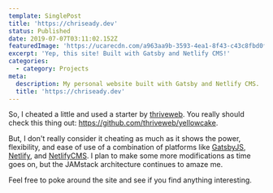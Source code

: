 ```yaml
---
template: SinglePost
title: 'https://chriseady.dev'
status: Published
date: 2019-07-07T03:11:02.152Z
featuredImage: 'https://ucarecdn.com/a963aa9b-3593-4ea1-8f43-c43c8fbd0fe1/'
excerpt: 'Yep, this site! Built with Gatsby and Netlify CMS!'
categories:
  - category: Projects
meta:
  description: My personal website built with Gatsby and Netlify CMS.
  title: 'https://chriseady.dev'
---
```

So, I cheated a little and used a starter by [thriveweb](https://thriveweb.com.au/). You really should check this thing out: <https://github.com/thriveweb/yellowcake>.

But, I don't really consider it cheating as much as it shows the power, flexibility, and ease of use of a combination of platforms like [GatsbyJS](https://www.gatsbyjs.org/), [Netlify](https://www.netlify.com/), and [NetlifyCMS](https://www.netlifycms.org/). I plan to make some more modifications as time goes on, but the JAMstack architecture continues to amaze me.

Feel free to poke around the site and see if you find anything interesting.
